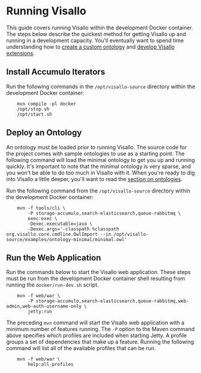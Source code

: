 # Running Visallo

This guide covers running Visallo within the development Docker container. The steps below describe the quickest method for getting Visallo up and running in a development capacity. You'll eventually want to spend time understanding how to [create a custom ontology](ontology.md) and [develop Visallo extensions](extension-points.md).

## Install Accumulo Iterators

Run the following commands in the `/opt/visallo-source` directory within the development Docker container:

        mvn compile -pl docker
        /opt/stop.sh
        /opt/start.sh

## Deploy an Ontology

An ontology must be loaded prior to running Visallo. The source code for the project comes with sample ontologies to use as a starting point. The following command will load the minimal ontology to get you up and running quickly. It's important to note that the minimal ontology is very sparse, and you won't be able to do too much in Visallo with it. When you're ready to dig into Visallo a little deeper, you'll want to read the [section on ontologies](ontology.md).

Run the following command from the `/opt/visallo-source` directory within the development Docker container:

        mvn -f tools/cli \
            -P storage-accumulo,search-elasticsearch,queue-rabbitmq \
            exec:exec \
            -Dexec.executable=java \
            -Dexec.args='-classpath %classpath org.visallo.core.cmdline.OwlImport --in /opt/visallo-source/examples/ontology-minimal/minimal.owl'

## Run the Web Application

Run the commands below to start the Visallo web application. These steps must be run from the development Docker container shell resulting from running the `docker/run-dev.sh` script.

        mvn -f web/war \
            -P storage-accumulo,search-elasticsearch,queue-rabbitmq,web-admin,web-auth-username-only \
            jetty:run

The preceding `mvn` command will start the Visallo web application with a minimum number of features running. The `-P` option to the Maven command above specifies which profiles are included when starting Jetty. A profile groups a set of dependencies that make up a feature. Running the following command will list all of the available profiles that can be run.

        mvn -f web/war \
            help:all-profiles
